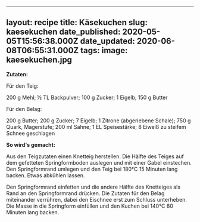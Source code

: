 ______________________________________________________________________

## layout: recipe title: Käsekuchen slug: kaesekuchen date_published: 2020-05-05T15:56:38.000Z date_updated: 2020-06-08T06:55:31.000Z tags: image: kaesekuchen.jpg

**Zutaten:**

Für den Teig:

200 g Mehl; ½ TL Backpulver; 100 g Zucker; 1 Eigelb; 150 g Butter

Für den Belag:

200 g Butter; 200 g Zucker; 7 Eigelb; 1 Zitrone (abgeriebene Schale); 750 g Quark, Magerstufe; 200
ml Sahne; 1 EL Speisestärke; 8 Eiweiß zu steifem Schnee geschlagen

**So wird's gemacht:**

Aus den Teigzutaten einen Knetteig herstellen. Die Hälfte des Teiges auf dem gefetteten
Springformboden auslegen und mit einer Gabel einstechen. Den Springformrand umlegen und den Teig bei
180°C 15 Minuten lang backen. Etwas abkühlen lassen.

Den Springformrand einfetten und die andere Hälfte des Knetteiges als Rand an den Springformrand
drücken. Die Zutaten für den Belag miteinander verrühren, dabei den Eischnee erst zum Schluss
unterheben. Die Masse in die Springform einfüllen und den Kuchen bei 140°C 80 Minuten lang backen.
